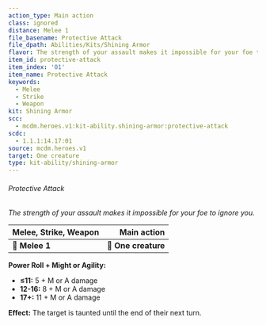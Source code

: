 ```yaml
---
action_type: Main action
class: ignored
distance: Melee 1
file_basename: Protective Attack
file_dpath: Abilities/Kits/Shining Armor
flavor: The strength of your assault makes it impossible for your foe to ignore you.
item_id: protective-attack
item_index: '01'
item_name: Protective Attack
keywords:
  - Melee
  - Strike
  - Weapon
kit: Shining Armor
scc:
  - mcdm.heroes.v1:kit-ability.shining-armor:protective-attack
scdc:
  - 1.1.1:14.17:01
source: mcdm.heroes.v1
target: One creature
type: kit-ability/shining-armor
---
```


###### Protective Attack

*The strength of your assault makes it impossible for your foe to ignore you.*

| **Melee, Strike, Weapon** |     **Main action** |
| ------------------------- | ------------------: |
| **📏 Melee 1**            | **🎯 One creature** |

**Power Roll + Might or Agility:**

- **≤11:** 5 + M or A damage
- **12-16:** 8 + M or A damage
- **17+:** 11 + M or A damage

**Effect:** The target is taunted until the end of their next turn.
